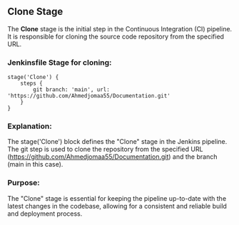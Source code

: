 ## Clone Stage

The **Clone** stage is the initial step in the Continuous Integration (CI) pipeline. It is responsible for cloning the source code repository from the specified URL.

### Jenkinsfile Stage for cloning:

```
stage('Clone') {
    steps {
        git branch: 'main', url: 'https://github.com/Ahmedjomaa55/Documentation.git'
    }
}
```

### Explanation:

The stage('Clone') block defines the "Clone" stage in the Jenkins pipeline. The git step is used to clone the repository from the specified URL (https://github.com/Ahmedjomaa55/Documentation.git) and the branch (main in this case).


### Purpose:

The "Clone" stage is essential for keeping the pipeline up-to-date with the latest changes in the codebase, allowing for a consistent and reliable build and deployment process.
